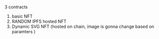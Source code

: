 3 contracts

1. basic NFT
2. RANDOM IPFS hosted NFT
3. Dynamic SVG NFT (hosted on chain, image is gonna change based on paramters )
